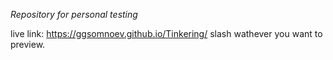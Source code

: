 *Repository for personal testing*

live link: https://ggsomnoev.github.io/Tinkering/ slash wathever you want to preview. 
